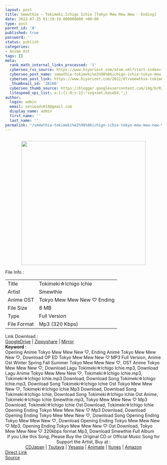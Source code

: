 ```yaml
---
layout: post
title: Smewthie – Tokimeki☆Ichigo Ichie [Tokyo Mew Mew New ♡ Ending]
date: 2022-07-25 01:19:19.000000000 +00:00
type: post
parent_id: '0'
published: true
password: ''
status: publish
categories:
- Anime Ost
tags: []
meta:
  rank_math_internal_links_processed: '1'
  cyberseo_rss_source: https://www.hiyoriost.com/atom.xml?start-index=1
  cyberseo_post_name: smewthie-tokimeki%e2%98%86ichigo-ichie-tokyo-mew-mew-new-%e2%99%a1-ending
  cyberseo_post_link: https://www.hiyoriost.com/2022/07/smewthie-tokimekiichigo-ichie-tokyo-mew.html
  _thumbnail_id: '28160'
  cyberseo_thumb_source: https://blogger.googleusercontent.com/img/b/R29vZ2xl/AVvXsEi40Q7qqy-9VVoKXVBI8EJ2n0KvjVzYxsMgpcC42bNcvS3ujdpaFEEGSRRkQgzkse7gDYMOvNxxathMEepe2fodh9xPFOlK6EtCYdFnqO_NswKxbppHePx5SD4UmT9Osaba-0QD7k4Pcf_cJ_Wq0kI7lJGfFGlbqPE75G3UR-eT2y2UYh-pZlpsjmH8/s400/cover%20%2824%29.jpg
  litespeed_vpi_list: a:1:{i:0;s:15:"svg+xml;base64,";}
author:
  login: admin
  email: senseads014@gmail.com
  display_name: admin
  first_name: ''
  last_name: ''
permalink: "/smewthie-tokimeki%e2%98%86ichigo-ichie-tokyo-mew-mew-new-%e2%99%a1-ending/"
---
```

<div class="separator" style="clear: both"><a href="https://blogger.googleusercontent.com/img/b/R29vZ2xl/AVvXsEi40Q7qqy-9VVoKXVBI8EJ2n0KvjVzYxsMgpcC42bNcvS3ujdpaFEEGSRRkQgzkse7gDYMOvNxxathMEepe2fodh9xPFOlK6EtCYdFnqO_NswKxbppHePx5SD4UmT9Osaba-0QD7k4Pcf_cJ_Wq0kI7lJGfFGlbqPE75G3UR-eT2y2UYh-pZlpsjmH8/s900/cover%20%2824%29.jpg" style="display: block;padding: 1em 0;text-align: center"><img alt border="0" data-original-height="900" data-original-width="900" src="{{ site.baseurl }}/assets/2022/07/cover%20%2824%29.jpg" width="400" /></a></div>
<div class="linkdownload">File Info : </div>
<div class="info2" id="Info">
<table>
<tbody>
<tr>
<td class="tablex">Title </td>
<td>Tokimeki☆Ichigo Ichie</td>
</tr>
<tr>
<td class="tablex">Artist </td>
<td>Smewthie</td>
</tr>
<tr>
<td class="tablex">Anime OST </td>
<td>Tokyo Mew Mew New ♡ Ending</td>
</tr>
<tr>
<td class="tablex">File Size </td>
<td>8 MB</td>
</tr>
<tr>
<td class="tablex">Type </td>
<td>Full Version</td>
</tr>
<tr>
<td class="tablex">File Format </td>
<td>Mp3 (320 Kbps)</td>
</tr>
</tbody>
</table>
</div>
<div class="linkdownload">Link Download : </div>
<div class="listdl"><a href="https://drive.google.com/file/d/1PUUq6CJaIjUCzPP0liU4lHWtc-bDHedB/view?usp=drivesdk" rel="nofollow noopener" target="_blank">GoogleDrive</a> | <a href="https://www100.zippyshare.com/v/34XTDwHK/file.html" rel="nofollow noopener" target="_blank">Zippyshare</a> | <a href="https://mir.cr/0VOGEM91" rel="nofollow noopener" target="_blank">Mirror</a></div>
<div class="keywordz"><b>Keyword </b> :
<div class="tagser">Opening Anime Tokyo Mew Mew New ♡, Ending Anime Tokyo Mew Mew New ♡, Download OP ED Tokyo Mew Mew New ♡ MP3 Full Version, Anime Ost Winter Spring Fall Summer Tokyo Mew Mew New ♡, OST Anime Tokyo Mew Mew New ♡, Download Lagu Tokimeki☆Ichigo Ichie.mp3, Download Lagu Anime Tokyo Mew Mew New ♡, Tokimeki☆Ichigo Ichie.mp3, Tokimeki☆Ichigo Ichie.mp3 Download, Download Song Tokimeki☆Ichigo Ichie.mp3, Download Song Tokimeki☆Ichigo Ichie Ost Tokyo Mew Mew New ♡, Tokimeki☆Ichigo Ichie Mp3 Download, Download Song Tokimeki☆Ichigo Ichie, Download Song Tokimeki☆Ichigo Ichie Ost Anime, Tokimeki☆Ichigo Ichie Smewthie.mp3, Tokyo Mew Mew New ♡ Mp3 Download, Tokimeki☆Ichigo Ichie Ost Download, Tokimeki☆Ichigo Ichie Opening Ending Tokyo Mew Mew New ♡ Mp3 Download, Download Opening Ending Tokyo Mew Mew New ♡, Download Song Opening Ending Tokyo Mew Mew New ♡, Download Opening Ending Tokyo Mew Mew New ♡ Mp3, Opening Ending Tokyo Mew Mew New ♡ Ost Download, Tokyo Mew Mew New ♡ 320kbps format Mp3, Download Smewthie Full Album</div>
</div>
<div class="buycd" align="center">If you Like this Song, Please Buy the Original CD or Official Music Song for Support the Artist, Buy at : <br /><a href="https://www.cdjapan.co.jp/" target="_blank" rel="noopener">CDJapan</a> | <a href="https://shop.tsutaya.co.jp/" target="_blank" rel="noopener">Tsutaya</a> | <a href="https://www.yesasia.com/" target="_blank" rel="noopener">Yesasia</a> | <a href="https://www.animate-onlineshop.jp/" target="_blank" rel="noopener">Animate</a> | <a href="https://www.apple.com/jp/itunes" target="_blank" rel="noopener">Itunes</a> | <a href="https://amazon.co.jp/" target="_blank" rel="noopener">Amazon</a>
</div>
<div class="divbtn"> <a href="https://handymansurrender.com/fihup8buzv?key=94550f7ce39444073321dde3b8782f97" class="btn"><i class="fa fa-download"></i> Direct Link</a> <br /><a href="https://www.hiyoriost.com/2022/07/smewthie-tokimekiichigo-ichie-tokyo-mew.html">Source</a> </div>
